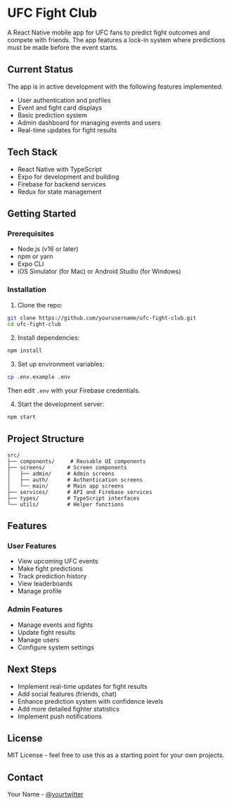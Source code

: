 # UFC Fight Club

A React Native mobile app for UFC fans to predict fight outcomes and compete with friends. The app features a lock-in system where predictions must be made before the event starts.

## Current Status

The app is in active development with the following features implemented:

- User authentication and profiles
- Event and fight card displays
- Basic prediction system
- Admin dashboard for managing events and users
- Real-time updates for fight results

## Tech Stack

- React Native with TypeScript
- Expo for development and building
- Firebase for backend services
- Redux for state management

## Getting Started

### Prerequisites

- Node.js (v16 or later)
- npm or yarn
- Expo CLI
- iOS Simulator (for Mac) or Android Studio (for Windows)

### Installation

1. Clone the repo:
```bash
git clone https://github.com/yourusername/ufc-fight-club.git
cd ufc-fight-club
```

2. Install dependencies:
```bash
npm install
```

3. Set up environment variables:
```bash
cp .env.example .env
```
Then edit `.env` with your Firebase credentials.

4. Start the development server:
```bash
npm start
```

## Project Structure

```
src/
├── components/     # Reusable UI components
├── screens/       # Screen components
│   ├── admin/     # Admin screens
│   ├── auth/      # Authentication screens
│   └── main/      # Main app screens
├── services/      # API and Firebase services
├── types/         # TypeScript interfaces
└── utils/         # Helper functions
```

## Features

### User Features
- View upcoming UFC events
- Make fight predictions
- Track prediction history
- View leaderboards
- Manage profile

### Admin Features
- Manage events and fights
- Update fight results
- Manage users
- Configure system settings

## Next Steps

- Implement real-time updates for fight results
- Add social features (friends, chat)
- Enhance prediction system with confidence levels
- Add more detailed fighter statistics
- Implement push notifications

## License

MIT License - feel free to use this as a starting point for your own projects.

## Contact

Your Name - [@yourtwitter](https://twitter.com/yourtwitter) 
